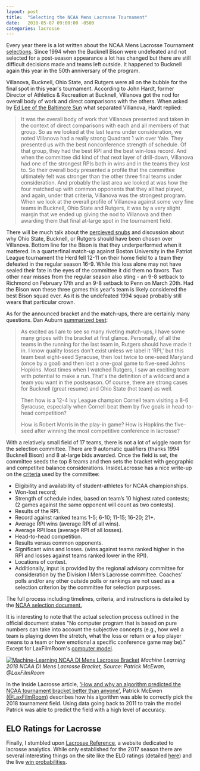 ```yaml
---
layout: post
title:  "Selecting the NCAA Mens Lacrosse Tournament"
date:   2018-05-07 09:00:00 -0500
categories: lacrosse
---
```


Every year there is a lot written about the NCAA Mens Lacrosse Tournament [selections](http://assets.insidelacrosse.com/docs/2018_NCAA_Mens.pdf). Since 1994 when the Bucknell Bison were undefeated and not selected for a post-season appearance a lot has changed but there are still difficult decisions made and teams left outside. It happened to Bucknell again this year in the 50th anniversary of the program.

Villanova, Bucknell, Ohio State, and Rutgers were all on the bubble for the final spot in this year's tournament. According to John Hardt, former Director of Athletics & Recreation at Bucknell, Villanova got the nod for overall body of work and direct comparisons with the others. When asked by [Ed Lee of the Baltimore Sun](http://www.baltimoresun.com/sports/lacrosse-blog/bs-sp-john-hardt-qa-mens-lacrosse-20180506-story.html) what separated Villanova, Hardt replied:

> It was the overall body of work that Villanova presented and taken in the context of direct comparisons with each and all members of that group. So as we looked at the last teams under consideration, we noted Villanova had a really strong Quadrant 1 win over Yale. They presented us with the best nonconference strength of schedule. Of that group, they had the best RPI and the best win-loss record. And when the committee did kind of that next layer of drill-down, Villanova had one of the strongest RPIs both in wins and in the teams they lost to. So their overall body presented a profile that the committee ultimately felt was stronger than the other three final teams under consideration. And probably the last area we looked at was how the four matched up with common opponents that they all had played, and again, under that criteria, Villanova was the strongest program. When we look at the overall profile of Villanova against some very fine teams in Bucknell, Ohio State and Rutgers, it was by a very slight margin that we ended up giving the nod to Villanova and then awarding them that final at-large spot in the tournament field.

There will be much talk about the [percieved snubs](http://www.insidelacrosse.com/article/2018-ncaa-tournament-reaction-snubs-and-surprises/52194) and discussion about why Ohio State, Bucknell, or Rutgers should have been chosen over Villanova. Bottom line for the Bison is that they underperformed when it mattered. In a quarterfinal match-up against Boston University in the Patriot League tournament the Herd fell 12-11 on their home field to a team they defeated in the regular season 16-9. While this loss alone may not have sealed their fate in the eyes of the committee it did them no favors. Two other near misses from the regular season also sting - an 9-8 setback to Richmond on February 17th and an 9-8 setback to Penn on March 20th. Had the Bison won these three games this year's team is likely considered the best Bison squad ever. As it is the undefeated 1994 squad probably still wears that particular crown.

As for the announced bracket and the match-ups, there are certainly many questions. Dan Auburn [summarized best](http://www.insidelacrosse.com/article/2018-ncaa-tournament-reaction-snubs-and-surprises/52194):

> As excited as I am to see so many riveting match-ups, I have some many gripes with the bracket at first glance. Personally, of all the teams in the running for the last team in, Rutgers should have made it in. I know quality losses don't exist unless we label it 'RPI,' but this team beat eight-seed Syracuse, then lost twice to one-seed Maryland (once by a goal) and then lost a one-goal game to five-seed Johns Hopkins. Most times when I watched Rutgers, I saw an exciting team with potential to make a run. That's the definition of a wildcard and a team you want in the postseason. Of course, there are strong cases for Bucknell (great resume) and Ohio State (hot team) as well. 
 > 
 > Then how is a 12-4 Ivy League champion Cornell team visiting a 8-6 Syracuse, especially when Cornell beat them by five goals in head-to-head competition? 
 > 
 > How is Robert Morris in the play-in game? How is Hopkins the five-seed after winning the most competitive conference in lacrosse?

With a relatively small field of 17 teams, there is not a lot of wiggle room for the selection committee. There are 9 automatic qualifiers (thanks 1994 Bucknell Bison) and 8 at-large bids awarded. Once the field is set, the committee seeds the top 8 teams and then sets the bracket with geographic and competitve balance considerations. InsideLacrosse has a nice write-up on the [criteria](http://www.insidelacrosse.com/article/how-is-the-ncaa-di-men-s-lacrosse-bracket-selected/52177) used by the committee:

- Eligibility and availability of student-athletes for NCAA championships.
- Won-lost record;
- Strength of schedule index, based on team’s 10 highest rated contests; (2 games against the same opponent will count as two contests).
- Results of the RPI.
- Record against ranked teams 1-5; 6-10; 11-15; 16-20; 21+.
- Average RPI wins (average RPI of all wins).
- Average RPI loss (average RPI of all losses).
- Head-to-head competition.
- Results versus common opponents.
- Significant wins and losses. (wins against teams ranked higher in the RPI and losses against teams ranked lower in the RPI).
- Locations of contest.
- Additionally, input is provided by the regional advisory committee for consideration by the Division I Men’s Lacrosse committee. Coaches’ polls and/or any other outside polls or rankings are not used as a selection criterion by the committee for selection purposes.

The full process including timelines, criteria, and instructions is detailed by the [NCAA selection document.](http://assets.insidelacrosse.com/docs/di-men-lax-selection_process.pdf)

It is interesting to note that the actual selection process outlined in the official document states "No computer program that is based on pure numbers can take into account the subjective concepts (e.g., how well a team is playing down the stretch, what the loss or return or a top player means to a team or how emotional a specific conference game may be)." Except for LaxFilmRoom's [computer model](https://twitter.com/LaxFilmRoom/status/993306626634510336).

[![Machine-Learning NCAA DI Mens Lacrosse Bracket](https://pbs.twimg.com/media/DcjvDUxWsAA63of.jpg)](https://pbs.twimg.com/media/DcjvDUxWsAA63of.jpg)
<cite>Machine Learning 2018 NCAA DI Mens Lacrosse Bracket, Source: Patrick McEwan, @LaxFilmRoom</cite>

In the Inside Lacrosse article, ['How and why an algorithm predicted the NCAA tournament bracket better than anyone'](http://www.insidelacrosse.com/article/how-and-why-an-algorithm-predicted-the-ncaa-tournament-bracket-better-than-anyone/52207), Patrick McEwen [(@LaxFilmRoom)](https://twitter.com/LaxFilmRoom) describes how his algorithm was able to correctly pick the 2018 tournament field. Using data going back to 2011 to train the model Patrick was able to predict the field with a high level of accuracy.

## ELO Ratings for Lacrosse

Finally, I stumbled upon [Lacrosse Reference](https://lacrossereference.com/), a website dedicated to lacrosse analytics. While only established for the 2017 season there are several interesting things on the site like the ELO ratings (detailed [here](https://lacrossereference.com/2017/04/25/introducing-elo-college-lacrosse/)) and the live [win probabilities](https://lacrossereference.com/game-win-probabilities/cornell_syracuse_20180513/).
